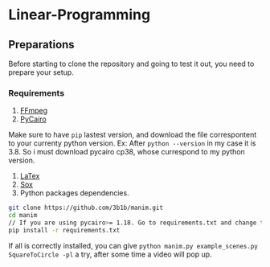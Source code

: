 # Linear-Programming

## Preparations

Before starting to clone the repository and going to test it out, you need to prepare your setup.

### Requirements

1. [FFmpeg](https://ffmpeg.zeranoe.com/builds/)
2. [PyCairo](https://www.lfd.uci.edu/~gohlke/pythonlibs/#pycairo)

Make sure to have `` pip `` lastest version, and download the file correspontent to your currenty python version.
Ex: After `` python --version `` in my case it is 3.8. So i must download pycairo cp38, whose currespond to my python version.

1. [LaTex](https://miktex.org/download)
2. [Sox](https://sourceforge.net/projects/sox/files/sox/)
3. Python packages dependencies.
```bash
git clone https://github.com/3b1b/manim.git
cd manim
// If you are using pycairo>= 1.18. Go to requirements.txt and change to your pycairo version
pip install -r requirements.txt
```
If all is correctly installed, you can give `` python manim.py example_scenes.py SquareToCircle -pl `` a try, after some time a video will pop up.
